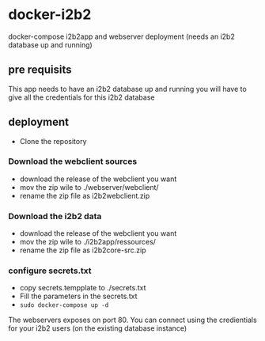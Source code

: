 # docker-i2b2
docker-compose i2b2app and webserver deployment (needs an i2b2 database up and running)

## pre requisits
This app needs to have an i2b2 database up and running you will have to give all the credentials for this i2b2 database

## deployment

 * Clone the repository

### Download the webclient sources
 * download the release of the webclient you want
 * mov the zip wile to ./webserver/webclient/
 * rename the zip file as i2b2webclient.zip

### Download the i2b2 data
 * download the release of the webclient you want
 * mov the zip wile to ./i2b2app/ressources/
 * rename the zip file as i2b2core-src.zip

### configure secrets.txt
 * copy secrets.tempplate to ./secrets.txt
 * Fill the parameters in the secrets.txt
 * ```sudo docker-compose up -d ```


The webservers exposes on port 80. You can connect using the credientials for your i2b2 users (on the existing database instance)
